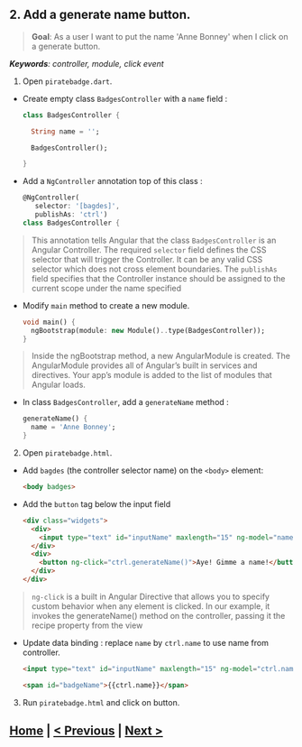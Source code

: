 ## 2. Add a generate name button.
> **Goal**: As a user I want to put the name 'Anne Bonney' when I click on a generate button.

_**Keywords**: controller, module, click event_

1. Open `piratebadge.dart`.
 - Create empty class `BadgesController` with a `name` field :

    ```Dart
    class BadgesController {
    
      String name = '';

      BadgesController();

    }
    ``` 
 - Add a `NgController` annotation top of this class :

    ```Dart
    @NgController(
       selector: '[bagdes]',
       publishAs: 'ctrl')
    class BadgesController {   
    ````

 > This annotation tells Angular that the class `BadgesController` is an Angular Controller. 
 The required `selector` field defines the CSS selector that will trigger the Controller. It can be any valid CSS selector   which does not cross element boundaries.
 The `publishAs` field specifies that the Controller instance should be assigned to the current scope under the name specified
 - Modify `main` method to create a new module.

    ```Dart
    void main() {
      ngBootstrap(module: new Module()..type(BadgesController));
    }
    ``` 
    
 > Inside the ngBootstrap method, a new AngularModule is created. The AngularModule provides all of Angular’s built in services  and directives. Your app’s module is added to the list of modules that Angular loads.
 - In class `BadgesController`, add a `generateName` method :

    ```Dart  
    generateName() {
      name = 'Anne Bonney';
    }
    ```

2. Open `piratebadge.html`. 
 - Add `bagdes` (the controller selector name) on the `<body>` element:

    ```HTML
    <body badges>
    ```
 - Add the `button` tag below the input field

    ```HTML
    <div class="widgets">
      <div>
        <input type="text" id="inputName" maxlength="15" ng-model="name">
      </div>
      <div>
        <button ng-click="ctrl.generateName()">Aye! Gimme a name!</button>
      </div>
    </div>
    ```

 > `ng-click` is a built in Angular Directive that allows you to specify custom behavior when any element is clicked. In our example, it invokes the generateName() method on the controller, passing it the recipe property from the view
 - Update data binding : replace `name` by `ctrl.name` to use name from controller.

    ```HTML
    <input type="text" id="inputName" maxlength="15" ng-model="ctrl.name">
    ```
    
    ```HTML
    <span id="badgeName">{{ctrl.name}}</span>
    ```

3. Run `piratebadge.html` and click on button.


## [Home](../README.md) | [< Previous](step-2.md) | [Next >](step-3b.md)
